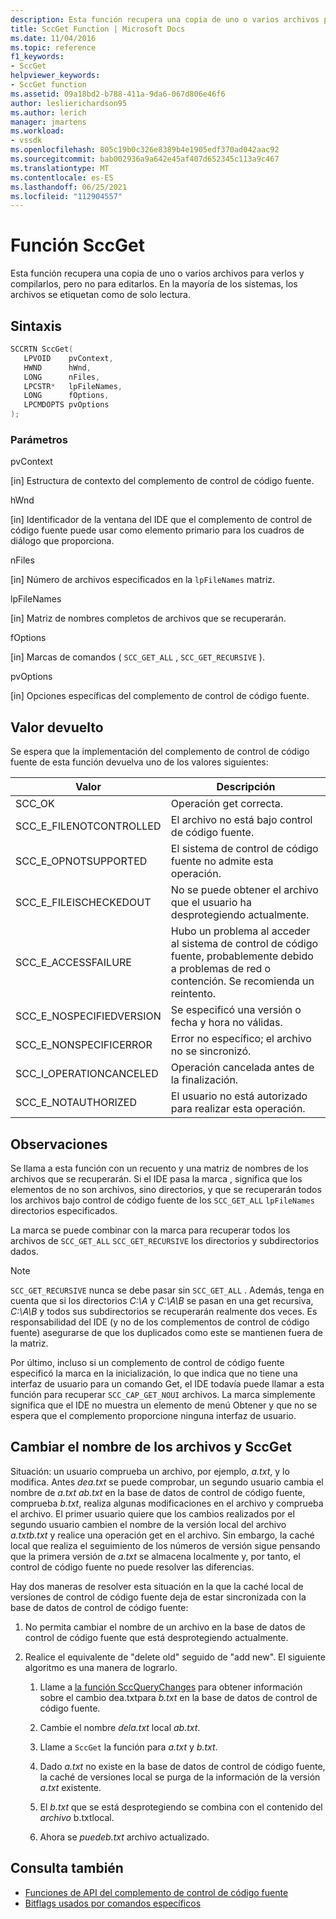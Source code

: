 ```yaml
---
description: Esta función recupera una copia de uno o varios archivos para verlos y compilarlos, pero no para editarlos.
title: SccGet Function | Microsoft Docs
ms.date: 11/04/2016
ms.topic: reference
f1_keywords:
- SccGet
helpviewer_keywords:
- SccGet function
ms.assetid: 09a18bd2-b788-411a-9da6-067d806e46f6
author: leslierichardson95
ms.author: lerich
manager: jmartens
ms.workload:
- vssdk
ms.openlocfilehash: 805c19b0c326e8389b4e1905edf370ad042aac92
ms.sourcegitcommit: bab002936a9a642e45af407d652345c113a9c467
ms.translationtype: MT
ms.contentlocale: es-ES
ms.lasthandoff: 06/25/2021
ms.locfileid: "112904557"
---
```

# <a name="sccget-function"></a>Función SccGet
Esta función recupera una copia de uno o varios archivos para verlos y compilarlos, pero no para editarlos. En la mayoría de los sistemas, los archivos se etiquetan como de solo lectura.

## <a name="syntax"></a>Sintaxis

```cpp
SCCRTN SccGet(
   LPVOID    pvContext,
   HWND      hWnd,
   LONG      nFiles,
   LPCSTR*   lpFileNames,
   LONG      fOptions,
   LPCMDOPTS pvOptions
);
```

### <a name="parameters"></a>Parámetros
 pvContext

[in] Estructura de contexto del complemento de control de código fuente.

 hWnd

[in] Identificador de la ventana del IDE que el complemento de control de código fuente puede usar como elemento primario para los cuadros de diálogo que proporciona.

 nFiles

[in] Número de archivos especificados en la `lpFileNames` matriz.

 lpFileNames

[in] Matriz de nombres completos de archivos que se recuperarán.

 fOptions

[in] Marcas de comandos ( `SCC_GET_ALL` , `SCC_GET_RECURSIVE` ).

 pvOptions

[in] Opciones específicas del complemento de control de código fuente.

## <a name="return-value"></a>Valor devuelto
 Se espera que la implementación del complemento de control de código fuente de esta función devuelva uno de los valores siguientes:

|Valor|Descripción|
|-----------|-----------------|
|SCC_OK|Operación get correcta.|
|SCC_E_FILENOTCONTROLLED|El archivo no está bajo control de código fuente.|
|SCC_E_OPNOTSUPPORTED|El sistema de control de código fuente no admite esta operación.|
|SCC_E_FILEISCHECKEDOUT|No se puede obtener el archivo que el usuario ha desprotegiendo actualmente.|
|SCC_E_ACCESSFAILURE|Hubo un problema al acceder al sistema de control de código fuente, probablemente debido a problemas de red o contención. Se recomienda un reintento.|
|SCC_E_NOSPECIFIEDVERSION|Se especificó una versión o fecha y hora no válidas.|
|SCC_E_NONSPECIFICERROR|Error no específico; el archivo no se sincronizó.|
|SCC_I_OPERATIONCANCELED|Operación cancelada antes de la finalización.|
|SCC_E_NOTAUTHORIZED|El usuario no está autorizado para realizar esta operación.|

## <a name="remarks"></a>Observaciones
 Se llama a esta función con un recuento y una matriz de nombres de los archivos que se recuperarán. Si el IDE pasa la marca , significa que los elementos de no son archivos, sino directorios, y que se recuperarán todos los archivos bajo control de código fuente de los `SCC_GET_ALL` `lpFileNames` directorios especificados.

 La marca se puede combinar con la marca para recuperar todos los archivos de `SCC_GET_ALL` `SCC_GET_RECURSIVE` los directorios y subdirectorios dados.

> [!NOTE]
> `SCC_GET_RECURSIVE` nunca se debe pasar sin `SCC_GET_ALL` . Además, tenga en cuenta que si los directorios *C:\A* y *C:\A\B* se pasan en una get recursiva, *C:\A\B* y todos sus subdirectorios se recuperarán realmente dos veces. Es responsabilidad del IDE (y no de los complementos de control de código fuente) asegurarse de que los duplicados como este se mantienen fuera de la matriz.

 Por último, incluso si un complemento de control de código fuente especificó la marca en la inicialización, lo que indica que no tiene una interfaz de usuario para un comando Get, el IDE todavía puede llamar a esta función para recuperar `SCC_CAP_GET_NOUI` archivos. La marca simplemente significa que el IDE no muestra un elemento de menú Obtener y que no se espera que el complemento proporcione ninguna interfaz de usuario.

## <a name="rename-files-and-sccget"></a>Cambiar el nombre de los archivos y SccGet
 Situación: un usuario comprueba un archivo, por ejemplo, *a.txt*, y lo modifica. Antes *dea.txt* se puede comprobar, un segundo usuario cambia el nombre de *a.txt* *ab.txt* en la base de datos de control de código fuente, comprueba *b.txt*, realiza algunas modificaciones en el archivo y comprueba el archivo. El primer usuario quiere que los cambios realizados por el segundo usuario cambien  el nombre de la versión local del archivo *a.txtb.txt* y realice una operación get en el archivo. Sin embargo, la caché local que realiza el seguimiento de los números de versión sigue pensando que la primera versión de *a.txt* se almacena localmente y, por tanto, el control de código fuente no puede resolver las diferencias.

 Hay dos maneras de resolver esta situación en la que la caché local de versiones de control de código fuente deja de estar sincronizada con la base de datos de control de código fuente:

1. No permita cambiar el nombre de un archivo en la base de datos de control de código fuente que está desprotegiendo actualmente.

2. Realice el equivalente de "delete old" seguido de "add new". El siguiente algoritmo es una manera de lograrlo.

    1. Llame a [la función SccQueryChanges](../extensibility/sccquerychanges-function.md) para  obtener información sobre el cambio dea.txtpara *b.txt* en la base de datos de control de código fuente.

    2. Cambie el nombre *dela.txt* local *ab.txt*.

    3. Llame a `SccGet` la función para *a.txt* y *b.txt*.

    4. Dado *a.txt* no existe en la base de datos de control de código fuente, la caché de versiones local se purga de la información de la versión *a.txt* existente.

    5. El *b.txt* que se está desprotegiendo se combina con el contenido del *archivo* b.txtlocal.

    6. Ahora se *puedeb.txt* archivo actualizado.

## <a name="see-also"></a>Consulta también
- [Funciones de API del complemento de control de código fuente](../extensibility/source-control-plug-in-api-functions.md)
- [Bitflags usados por comandos específicos](../extensibility/bitflags-used-by-specific-commands.md)
